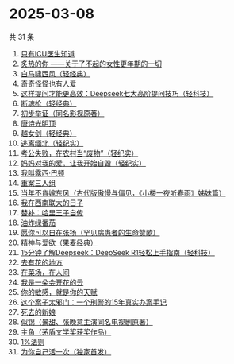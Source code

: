 # 2025-03-08

共 31 条

<!-- BEGIN WEREAD -->
<!-- 最后更新时间 2025-03-08 17:07:40 +0800 -->
1. [只有ICU医生知道](https://weread.qq.com/web/bookDetail/786321f0813ab9b25g019ee9)
1. [炙热的你 ——关于了不起的女性更年期的一切](https://weread.qq.com/web/bookDetail/f5432f40813ab7c54g01906d)
1. [白马啸西风（轻经典）](https://weread.qq.com/web/bookDetail/fc232c10813ab9ba1g015bf8)
1. [奇奇怪怪也有人爱](https://weread.qq.com/web/bookDetail/86732840813ab9b89g01795b)
1. [这样提问才能更高效：Deepseek七大高阶提问技巧（轻科技）](https://weread.qq.com/web/bookDetail/94b328e0813ab9bacg01739a)
1. [断魂枪（轻经典）](https://weread.qq.com/web/bookDetail/09832420813ab9ba1g011e20)
1. [初步举证（同名影视原著）](https://weread.qq.com/web/bookDetail/c9c320a0813ab9b5ag0108e8)
1. [唐诗光明顶](https://weread.qq.com/web/bookDetail/d8f32830813ab9b7fg01549b)
1. [越女剑（轻经典）](https://weread.qq.com/web/bookDetail/e9f32480813ab9bacg01259a)
1. [逃离缅北（轻纪实）](https://weread.qq.com/web/bookDetail/41232a50813ab9b92g0158ff)
1. [考公失败，在农村当“废物”（轻纪实）](https://weread.qq.com/web/bookDetail/663323d0813ab9b91g013ca3)
1. [妈妈对我的爱，让我开始自毁（轻纪实）](https://weread.qq.com/web/bookDetail/c7732c40813ab9b56g010c1e)
1. [我叫露西·巴顿](https://weread.qq.com/web/bookDetail/dc032900813ab9b89g01020a)
1. [重案三人组](https://weread.qq.com/web/bookDetail/3ba32530813ab9b07g01863c)
1. [当年不肯嫁东风（古代版傲慢与偏见，《小楼一夜听春雨》姊妹篇）](https://weread.qq.com/web/bookDetail/94a32e30813ab9b49g015193)
1. [我在西南联大的日子](https://weread.qq.com/web/bookDetail/75732a50813ab7be6g0121ac)
1. [替补：哈里王子自传](https://weread.qq.com/web/bookDetail/e0832150813ab9b83g01795b)
1. [油炸绿番茄](https://weread.qq.com/web/bookDetail/a3e32780813ab99c2g015bf4)
1. [愿你可以自在张扬（罕见病患者的生命赞歌）](https://weread.qq.com/web/bookDetail/866324f0813ab9b70g013cde)
1. [精神与爱欲（果麦经典）](https://weread.qq.com/web/bookDetail/83132770813ab78c6g013ba8)
1. [15分钟了解Deepseek：DeepSeek R1轻松上手指南（轻科技）](https://weread.qq.com/web/bookDetail/b05321b0813ab9badg017b25)
1. [去有花的地方](https://weread.qq.com/web/bookDetail/276322b0813ab8f5dg011ca6)
1. [在菜场，在人间](https://weread.qq.com/web/bookDetail/0cc327a0813ab8796g015cb0)
1. [我是一朵会开花的云](https://weread.qq.com/web/bookDetail/67f321c0813ab9b59g017cb7)
1. [你的敏感，就是你的天赋](https://weread.qq.com/web/bookDetail/9a732e40813ab71b8g013273)
1. [这个案子太邪门：一个刑警的15年真实办案手记](https://weread.qq.com/web/bookDetail/4eb32330813ab9b03g017261)
1. [死去的新娘](https://weread.qq.com/web/bookDetail/ba432d30813ab8c06g018b3f)
1. [似锦（景甜、张晚意主演同名电视剧原著）](https://weread.qq.com/web/bookDetail/b95325807140610eb95ec01)
1. [主角（茅盾文学奖获奖作品）](https://weread.qq.com/web/bookDetail/24132b0071682121241106a)
1. [1%法则](https://weread.qq.com/web/bookDetail/ccf329d0813ab9af4g010797)
1. [为你自己活一次（独家首发）](https://weread.qq.com/web/bookDetail/97832fc071681e0d9784408)
<!-- END WEREAD -->